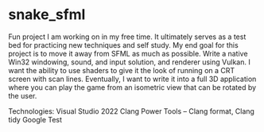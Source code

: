 # snake_sfml
Fun project I am working on in my free time. It ultimately serves as a test bed for practicing new techniques and self study. 
My end goal for this project is to move it away from SFML as much as possible. Write a native Win32 windowing, sound, and input solution, and renderer  using Vulkan. I want the ability to use shaders to give it the look of running on a CRT screen with scan lines. Eventually, I want to write it into a full 3D application where you can play the game from an isometric view that can be rotated by the user.

Technologies:
Visual Studio 2022
Clang Power Tools – Clang format, Clang tidy
Google Test
